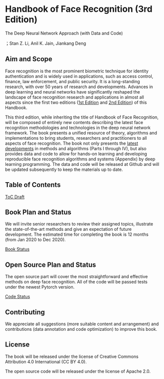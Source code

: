 # Handbook of Face Recognition (3rd Edition) 

The Deep Neural Network Approach (with Data and Code)

；Stan Z. Li, Anil K. Jain, Jiankang Deng

## Aim and Scope

Face recognition is the most prominent biometric technique for identity authentication and is widely used in applications, 
such as access control, finance, law enforcement, and public security. 
It is a long-standing research, with over 50 years of research and developments. 
Advances in deep learning and neural networks have significantly reshaped 
the landscape of face recognition research and applications in almost all aspects since the first two editions 
([1st Edition](https://www.springer.com/gp/book/9780387272573) and [2nd Edition](https://www.springer.com/gp/book/9780857299314)) of this Handbook. 

This third edition, while inheriting the title of Handbook of Face Recognition, 
will be composed of entirely new contents describing the latest face recognition methodologies and technologies in the deep neural network framework. 
The book presents a unified resource of theory, algorithms and implementations to bring students, researchers and practitioners 
to all aspects of face recognition. 
The book not only presents the [latest developments](./References.md) in methods and algorithms (Parts I through IV), 
but also provides data and code to allow for hands-on learning and developing reproducible face recognition algorithms and systems (Appendix) by deep learning programming. 
The data and code will be released at Github and will be updated subsequently to keep the materials up to date. 

## Table of Contents

[ToC Draft](./ToC.md)
 
##	Book Plan and Status

We will invite senior researchers to review their assigned topics, illustrate the state-of-the-art methods and give an expectation of future development. The estimated time for completing the book is 12 months (from Jan 2020 to Dec 2020).

[Book Status](./BookStatus.md)

##	Open Source Plan and Status

The open source part will cover the most straightforward and effective methods on deep face recognition. 
All of the code will be passed tests under the newest Pytorch version. 

[Code Status](./CodeStatus.md)

## Contributing

We appreciate all suggestions (more suitable content and arrangement) and contributions (data annotation and code optimization) to improve this book. 

## License

The book will be released under the license of Creative Commons Attribution 4.0 International (CC BY 4.0).

The open source code will be released under the license of Apache 2.0.
